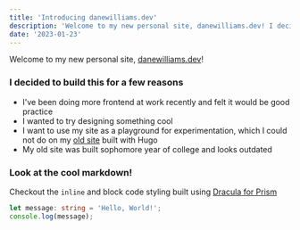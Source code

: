 ```yaml
---
title: 'Introducing danewilliams.dev'
description: 'Welcome to my new personal site, danewilliams.dev! I decided to build this for a few reasons. I have been doing more frontend at work recently and felt it would be good practice. I wanted to try designing something cool.'
date: '2023-01-23'
---
```


Welcome to my new personal site, [danewilliams.dev](https://danewilliams.dev)!

### I decided to build this for a few reasons

- I've been doing more frontend at work recently and felt it would be good practice
- I wanted to try designing something cool
- I want to use my site as a playground for experimentation, which I could not do on my [old site](https://github.com/danerwilliams/danewilliams.me) built with Hugo
- My old site was built sophomore year of college and looks outdated

### Look at the cool markdown!

Checkout the `inline` and block code styling built using [Dracula for Prism](https://draculatheme.com/prism)

```ts
let message: string = 'Hello, World!';
console.log(message);
```
